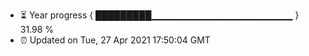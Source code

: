- ⏳ Year progress { █████████▁▁▁▁▁▁▁▁▁▁▁▁▁▁▁▁▁▁▁▁▁ } 31.98 %
- ⏰ Updated on Tue, 27 Apr 2021 17:50:04 GMT

